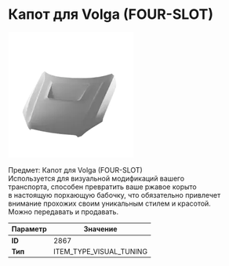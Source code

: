 # Капот для Volga (FOUR-SLOT)

![Item Image](../img/2867.webp?raw=true)

Предмет: Капот для Volga (FOUR-SLOT)<br>Используется для визуальной модификаций вашего<br>транспорта, способен превратить ваше ржавое корыто<br>в настоящую порхающую бабочку, что обязательно привлечет<br>внимание прохожих своим уникальным стилем и красотой.<br>Можно передавать и продавать.


| Параметр | Значение |
|----------|----------|
| **ID** | 2867 |
| **Тип** | ITEM_TYPE_VISUAL_TUNING |


